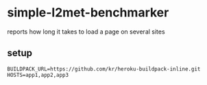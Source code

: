 # simple-l2met-benchmarker
reports how long it takes to load a page on several sites

## setup

```
BUILDPACK_URL=https://github.com/kr/heroku-buildpack-inline.git
HOSTS=app1,app2,app3
```

